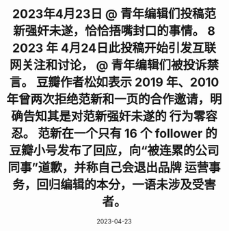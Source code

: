 ---
title:  "2023年4月23日
@ ⻘年编辑们投稿范新强奸未遂，恰恰捂嘴封口的事情。
8 2023 年 4月24日此投稿开始引发互联网关注和讨论，
@ ⻘年编辑们被投诉禁言。
豆瓣作者松如表示 2019 年、2010 年曾两次拒绝范新和一⻚的合作邀请，明确告知其是对范新强奸未遂的 行为零容忍。
范新在一个只有 16 个 follower 的豆瓣小号发布了回应，向“被连累的公司同事”道歉，并称自己会退出品牌 运营事务，回归编辑的本分，一语未涉及受害者。"
date:   2023-04-23
categories: [timeline]
tags: [timeline]
---